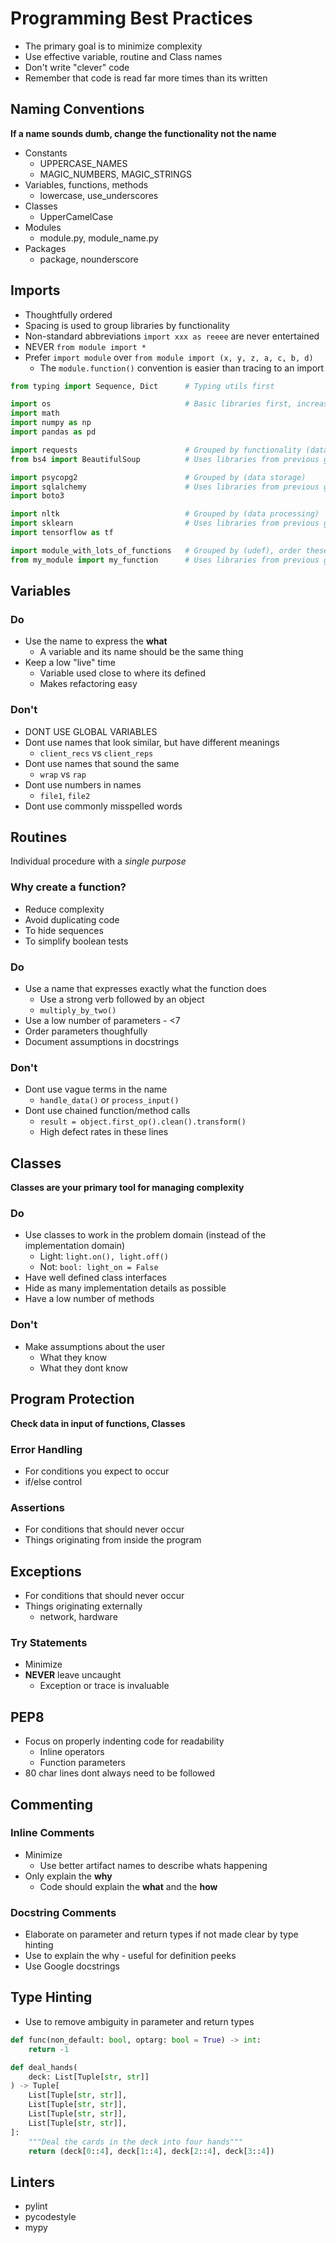 # Programming Best Practices

* The primary goal is to minimize complexity
* Use effective variable, routine and Class names
* Don't write "clever" code
* Remember that code is read far more times than its written

## Naming Conventions

**If a name sounds dumb, change the functionality not the name**

* Constants
  * UPPERCASE_NAMES
  * MAGIC_NUMBERS, MAGIC_STRINGS
* Variables, functions, methods
  * lowercase, use_underscores
* Classes
  * UpperCamelCase
* Modules
  * module.py, module_name.py
* Packages
  * package, nounderscore

## Imports

* Thoughtfully ordered
* Spacing is used to group libraries by functionality
* Non-standard abbreviations `import xxx as reeee` are never entertained
* NEVER `from module import *`
* Prefer `import module` over `from module import (x, y, z, a, c, b, d)`
  * The `module.function()` convention is easier than tracing to an import

```python
from typing import Sequence, Dict      # Typing utils first

import os                              # Basic libraries first, increasing in complexity
import math
import numpy as np
import pandas as pd

import requests                        # Grouped by functionality (data collection)
from bs4 import BeautifulSoup          # Uses libraries from previous group

import psycopg2                        # Grouped by (data storage)
import sqlalchemy                      # Uses libraries from previous group
import boto3

import nltk                            # Grouped by (data processing)
import sklearn                         # Uses libraries from previous group
import tensorflow as tf

import module_with_lots_of_functions   # Grouped by (udef), order these by functionality + complexity as well
from my_module import my_function      # Uses libraries from previous group
```

## Variables

### Do

* Use the name to express the **what**
  * A variable and its name should be the same thing
* Keep a low "live" time
  * Variable used close to where its defined
  * Makes refactoring easy

### Don't

* DONT USE GLOBAL VARIABLES
* Dont use names that look similar, but have different meanings
  * `client_recs` vs `client_reps`
* Dont use names that sound the same
  * `wrap` vs `rap`
* Dont use numbers in names
  * `file1`, `file2`
* Dont use commonly misspelled words

## Routines

Individual procedure with a *single purpose*

### Why create a function?

* Reduce complexity
* Avoid duplicating code
* To hide sequences
* To simplify boolean tests

### Do

* Use a name that expresses exactly what the function does
  * Use a strong verb followed by an object
  * `multiply_by_two()`
* Use a low number of parameters - <7
* Order parameters thoughfully
* Document assumptions in docstrings

### Don't

* Dont use vague terms in the name
  * `handle_data()` or `process_input()`
* Dont use chained function/method calls
  * `result = object.first_op().clean().transform()`
  * High defect rates in these lines

## Classes

**Classes are your primary tool for managing complexity**

### Do

* Use classes to work in the problem domain (instead of the implementation domain)
  * Light: `light.on(), light.off()`
  * Not: `bool: light_on = False`
* Have well defined class interfaces
* Hide as many implementation details as possible
* Have a low number of methods

### Don't

* Make assumptions about the user
  * What they know
  * What they dont know

## Program Protection

**Check data in input of functions, Classes**

### Error Handling

* For conditions you expect to occur
* if/else control

### Assertions

* For conditions that should never occur
* Things originating from inside the program

## Exceptions

* For conditions that should never occur
* Things originating externally
  * network, hardware

### Try Statements

* Minimize
* **NEVER** leave uncaught
  * Exception or trace is invaluable

## PEP8

* Focus on properly indenting code for readability
  * Inline operators
  * Function parameters
* 80 char lines dont always need to be followed

## Commenting

### Inline Comments

* Minimize
  * Use better artifact names to describe whats happening
* Only explain the **why**
  * Code should explain the **what** and the **how**

### Docstring Comments

* Elaborate on parameter and return types if not made clear by type hinting
* Use to explain the why - useful for definition peeks
* Use Google docstrings

## Type Hinting

* Use to remove ambiguity in parameter and return types

```python
def func(non_default: bool, optarg: bool = True) -> int:
    return -1

def deal_hands(
    deck: List[Tuple[str, str]]
) -> Tuple[
    List[Tuple[str, str]],
    List[Tuple[str, str]],
    List[Tuple[str, str]],
    List[Tuple[str, str]],
]:
    """Deal the cards in the deck into four hands"""
    return (deck[0::4], deck[1::4], deck[2::4], deck[3::4])
```

## Linters

* pylint
* pycodestyle
* mypy
